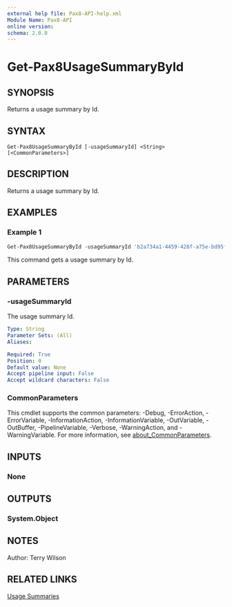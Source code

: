 ```yaml
---
external help file: Pax8-API-help.xml
Module Name: Pax8-API
online version:
schema: 2.0.0
---
```


# Get-Pax8UsageSummaryById

## SYNOPSIS
Returns a usage summary by Id.

## SYNTAX

```
Get-Pax8UsageSummaryById [-usageSummaryId] <String> [<CommonParameters>]
```

## DESCRIPTION
Returns a usage summary by Id.

## EXAMPLES

### Example 1
```powershell
Get-Pax8UsageSummaryById -usageSummaryId 'b2a734a1-4459-428f-a75e-bd95f587909e'
```

This command gets a usage summary by Id.

## PARAMETERS

### -usageSummaryId
The usage summary Id.

```yaml
Type: String
Parameter Sets: (All)
Aliases:

Required: True
Position: 0
Default value: None
Accept pipeline input: False
Accept wildcard characters: False
```

### CommonParameters
This cmdlet supports the common parameters: -Debug, -ErrorAction, -ErrorVariable, -InformationAction, -InformationVariable, -OutVariable, -OutBuffer, -PipelineVariable, -Verbose, -WarningAction, and -WarningVariable. For more information, see [about_CommonParameters](http://go.microsoft.com/fwlink/?LinkID=113216).

## INPUTS

### None

## OUTPUTS

### System.Object
## NOTES
Author: Terry Wilson

## RELATED LINKS

[Usage Summaries](https://docs.pax8.com/api/v1#tag/Usage-Summaries)
